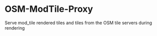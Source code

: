 # OSM-ModTile-Proxy
Serve mod_tile rendered tiles and tiles from the OSM tile servers during rendering
